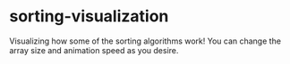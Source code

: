 # sorting-visualization

Visualizing how some of the sorting algorithms work! You can change the array size and animation speed as you desire.
